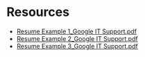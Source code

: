 # Resources

* [Resume Example 1_Google IT Support.pdf](https://d3c33hcgiwev3.cloudfront.net/Wq_49IADQrKv-PSAAyKySg_5b6029aa3cd94c36b6be61f775f78477_Resume-Example-1_Google-IT-Support.pdf?Expires=1597881600&Signature=MgGpdrgcdAjZrjEDoVh5Ef-ENskHiKF3JvrAjsZmn2WtrMOQ01lONtRd3bdOZtcpiM-t1iDRD6E94VpIz2WIUufw5Uv7txNUMBL1-2Jefw~-nvKFpX3JDweBFH9RWStBovp-7Sk7x9STX0GUkQwJiQYaagQfyypbWqICpcpwH0w_&Key-Pair-Id=APKAJLTNE6QMUY6HBC5A)
* [Resume Example 2_Google IT Support.pdf](https://d3c33hcgiwev3.cloudfront.net/QkoWidoNQ2aKFonaDcNmyA_834dd92a40464a87a5c52c14a0944334_Resume-Example-2_Google-IT-Support.pdf?Expires=1597881600&Signature=S6~8IC0UcKh3xUR2ISp5jgFFI0~hmICTcboTraS6FFBBzzqD-0nTakgafyrxudLJHIYoVhZ7PmrELTVL-ps7Msqa-38rSlzWQiMFYFfkXczIa5PT7vWM7v6tORBOePmPxMBy~LuriS73SzZU3hZRiG3V1bOY0WgNO2A4~bG~iXg_&Key-Pair-Id=APKAJLTNE6QMUY6HBC5A)
* [Resume Example 3_Google IT Support.pdf](https://d3c33hcgiwev3.cloudfront.net/i1TzQIl3SuaU80CJd9rmqQ_6a076e336e39414ab9f8720ab0c78d49_Resume-Example-3_Google-IT-Support-1-.pdf?Expires=1597881600&Signature=H1Fvo3nx8NGzui33mur2iK7wXiUgD8moRv6o7FzWRhvnAEzEDnJm1JqvJanD27msJo0AHCw0zjZAZqfrrqpDSsa0WfRIyVTp0F-xmGlANCAHC2~LnXZdALadmnkzS5FpX7qoyp3sZ6BjxD7WP71T7TPA6obo3EctGn~2wVhrW34_&Key-Pair-Id=APKAJLTNE6QMUY6HBC5A)